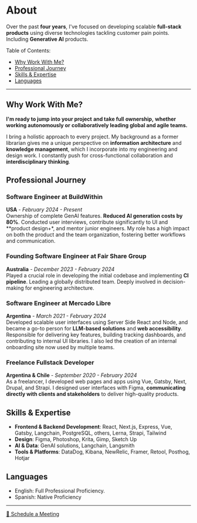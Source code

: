 # About

Over the past **four years**, I've focused on developing scalable **full-stack products** using diverse technologies tackling customer pain points. Including **Generative AI** products. 

Table of Contents:
- [Why Work With Me?](#why%20work%20with%20me%3F)
- [Professional Journey](#professional%20journey)
- [Skills & Expertise](#skills%20%26%20expertise)
- [Languages](#languages)

--- 

## Why Work With Me?

**I'm ready to jump into your project** **and take full** **ownership,** **whether** **working autonomously or** **collaboratively leading global and agile teams.**

I bring a holistic approach to every project. My background as a former librarian gives me a unique perspective on **information architecture** and **knowledge management**, which I incorporate into my engineering and design work. I constantly push for cross-functional collaboration and **interdisciplinary thinking**.

## Professional Journey

### Software Engineer at BuildWithin
  **USA** - *February 2024 - Present*  
  Ownership of complete GenAI features. **Reduced AI generation costs by 80%**. Conducted user interviews, contribute significantly to UI and **product design+*, and mentor junior engineers. My role has a high impact on both the product and the team organization, fostering better workflows and communication.

### Founding Software Engineer at Fair Share Group
  **Australia** - *December 2023 - February 2024*  
  Played a crucial role in developing the initial codebase and implementing **CI pipeline**. Leading a globally distributed team. Deeply involved in decision-making for engineering architecture.

### Software Engineer at Mercado Libre
  **Argentina** - *March 2021 - February 2024*  
  Developed scalable user interfaces using Server Side React and Node, and became a go-to person for **LLM-based solutions** and **web accessibility**. Responsible for delivering key features, building tracking dashboards, and contributing to internal UI libraries. I also led the creation of an internal onboarding site now used by multiple teams.

### Freelance Fullstack Developer
  **Argentina & Chile** - *September 2020 - February 2024*  
  As a freelancer, I developed web pages and apps using Vue, Gatsby, Next, Drupal, and Strapi. I designed user interfaces with Figma, **communicating directly with clients and stakeholders** to deliver high-quality products.

## Skills & Expertise

- **Frontend & Backend Development**: React, Next.js, Express, Vue, Gatsby, Langchain, PostgreSQL, others, Lerna, Strapi, Tailwind
- **Design**: Figma, Photoshop, Krita, Gimp, Sketch Up
- **AI & Data**: GenAI solutions, Langchain, Langsmith
- **Tools & Platforms**: DataDog, Kibana, NewRelic, Framer, Retool, Posthog, Hotjar

## Languages

- English: Full Professional Proficiency.
- Spanish: Native Proficiency

---
 
[📅 Schedule a Meeting](https://calendly.com/emilia-cb)
